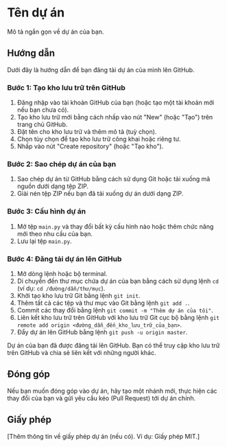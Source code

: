 # Tên dự án

Mô tả ngắn gọn về dự án của bạn.

## Hướng dẫn

Dưới đây là hướng dẫn để bạn đăng tải dự án của mình lên GitHub.

### Bước 1: Tạo kho lưu trữ trên GitHub

1. Đăng nhập vào tài khoản GitHub của bạn (hoặc tạo một tài khoản mới nếu bạn chưa có).
2. Tạo kho lưu trữ mới bằng cách nhấp vào nút "New" (hoặc "Tạo") trên trang chủ GitHub.
3. Đặt tên cho kho lưu trữ và thêm mô tả (tuỳ chọn).
4. Chọn tùy chọn để tạo kho lưu trữ công khai hoặc riêng tư.
5. Nhấp vào nút "Create repository" (hoặc "Tạo kho").

### Bước 2: Sao chép dự án của bạn

1. Sao chép dự án từ GitHub bằng cách sử dụng Git hoặc tải xuống mã nguồn dưới dạng tệp ZIP.
2. Giải nén tệp ZIP nếu bạn đã tải xuống dự án dưới dạng ZIP.

### Bước 3: Cấu hình dự án

1. Mở tệp `main.py` và thay đổi bất kỳ cấu hình nào hoặc thêm chức năng mới theo nhu cầu của bạn.
2. Lưu lại tệp `main.py`.

### Bước 4: Đăng tải dự án lên GitHub

1. Mở dòng lệnh hoặc bộ terminal.
2. Di chuyển đến thư mục chứa dự án của bạn bằng cách sử dụng lệnh `cd` (ví dụ: `cd /đường/dẫn/thư/mục`).
3. Khởi tạo kho lưu trữ Git bằng lệnh `git init`.
4. Thêm tất cả các tệp và thư mục vào Git bằng lệnh `git add .`.
5. Commit các thay đổi bằng lệnh `git commit -m "Thêm dự án của tôi"`.
6. Liên kết kho lưu trữ trên GitHub với kho lưu trữ Git cục bộ bằng lệnh `git remote add origin <đường_dẫn_đến_kho_lưu_trữ_của_bạn>`.
7. Đẩy dự án lên GitHub bằng lệnh `git push -u origin master`.

Dự án của bạn đã được đăng tải lên GitHub. Bạn có thể truy cập kho lưu trữ trên GitHub và chia sẻ liên kết với những người khác.

## Đóng góp

Nếu bạn muốn đóng góp vào dự án, hãy tạo một nhánh mới, thực hiện các thay đổi của bạn và gửi yêu cầu kéo (Pull Request) tới dự án chính.

## Giấy phép

[Thêm thông tin về giấy phép dự án (nếu có). Ví dụ: Giấy phép MIT.]

